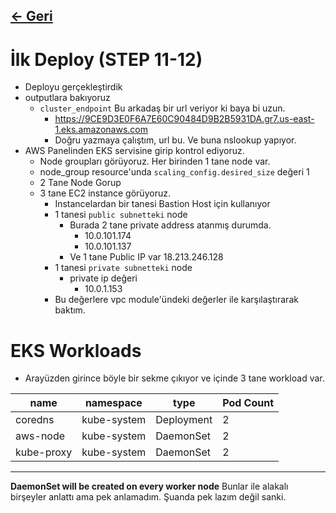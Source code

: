 ## [<- Geri](../README.md)

# İlk Deploy (STEP 11-12)
- Deployu gerçekleştirdik
- outputlara bakıyoruz
    - `cluster_endpoint` Bu arkadaş bir url veriyor ki baya bi uzun.
        - https://9CE9D3E0F6A7E60C90484D9B2B5931DA.gr7.us-east-1.eks.amazonaws.com
        - Doğru yazmaya çalıştım, url bu. Ve buna nslookup yapıyor.
- AWS Panelinden EKS servisine girip kontrol ediyoruz.
    - Node groupları görüyoruz. Her birinden 1 tane node var.
    - node_group resource'unda `scaling_config.desired_size` değeri 1
    - 2 Tane Node Gorup
    - 3 tane EC2 instance görüyoruz.
        - Instancelardan bir tanesi Bastion Host için kullanıyor
        - 1 tanesi `public subnetteki` node
            - Burada 2 tane private address atanmış durumda.
                - 10.0.101.174
                - 10.0.101.137
            - Ve 1 tane Public IP var 18.213.246.128
        - 1 tanesi `private subnetteki` node
            - private ip değeri
                - 10.0.1.153
        - Bu değerlere vpc module'ündeki değerler ile karşılaştırarak baktım.

# EKS Workloads
- Arayüzden girince böyle bir sekme çıkıyor ve içinde 3 tane workload var.

| name       | namespace   | type       | Pod Count |
|------------|-------------|------------|-----------|
| coredns    | kube-system | Deployment | 2         |
| aws-node   | kube-system | DaemonSet  | 2         |
| kube-proxy | kube-system | DaemonSet  | 2         |
--- 
**DaemonSet will be created on every worker node**
Bunlar ile alakalı birşeyler anlattı ama pek anlamadım. Şuanda pek lazım değil sanki.
